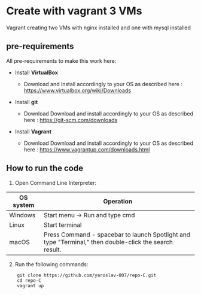 
# Create with vagrant 3 VMs
Vagrant creating two VMs with nginx installed and one with mysql installed

## pre-requirements

All pre-requirements to make this work here:

- Install **VirtualBox**
    - Download and install accordingly to your OS as described here : https://www.virtualbox.org/wiki/Downloads

- Install **git**
    - Download Download and install accordingly to your OS as described here : https://git-scm.com/downloads

- Install **Vagrant**
    - Download Download and install accordingly to your OS as described here : https://www.vagrantup.com/downloads.html 
	
## How to run the code
1. Open Command Line Interpreter: 

 OS system | Operation
 ------------ | -------------
| Windows | Start menu -> Run and type cmd |
| Linux  |Start terminal |
| macOS | Press Command - spacebar to launch Spotlight and type "Terminal," then double-click the search result. |

2. Run the following commands:
```
    git clone https://github.com/yaroslav-007/repo-C.git
    cd repo-C
    vagrant up
```